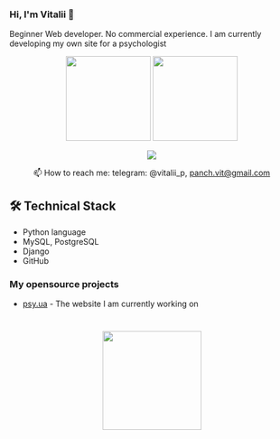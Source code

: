 ### Hi, I'm Vitalii 👋
 Beginner Web developer. No commercial experience. I am currently developing my own site for a psychologist

<p align='center'>
   <a href="https://github-readme-stats.vercel.app/api?username=vitalii96&show_icons=true&count_private=true"><img
           height=150
           src="https://github-readme-stats.vercel.app/api?username=vitalii96&show_icons=true&count_private=true"/></a>
   <a href="https://github.com/vitalii96/github-readme-stats"><img height=150
                                                                  src="https://github-readme-stats.vercel.app/api/top-langs/?username=vitalii96&layout=compact"/></a>
</p>

<p align='center'>
   <a href="https://www.linkedin.com/in/vitalii-panchuk-59982b10b/">
       <img src="https://img.shields.io/badge/linkedin-%230077B5.svg?&style=for-the-badge&logo=linkedin&logoColor=white"/>
   </a>
<p align='center'>
   📫 How to reach me: telegram: @vitalii_p,  <a href='mailto:panch.vit@gmail.com'>panch.vit@gmail.com</a>
</p>


## 🛠 Technical Stack
*   Python language
*   MySQL, PostgreSQL
*   Django
*   GitHub

### My opensource projects

*   [psy.ua](https://github.com/vitalii96/psy.ua) - The website I am currently working on

<div align="center" style="margin: 40px 0">
   <a href="https://github.com/romankh3/github-profile-views-counter">
       <img width="175px" src="https://komarev.com/ghpvc/?username=romankh3&color=DE002D">
   </a>
</div>
